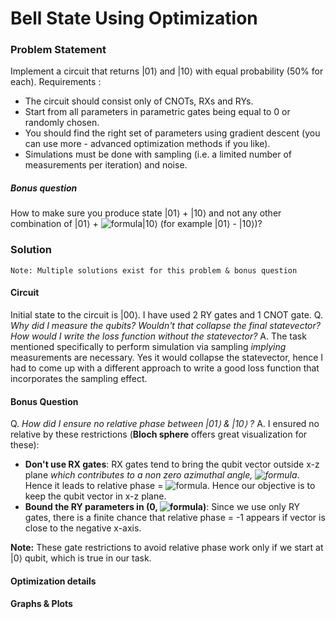 # Bell State Using Optimization

### Problem Statement
Implement a circuit that returns |01⟩ and |10⟩ with equal probability (50% for each).
Requirements :
- The circuit should consist only of CNOTs, RXs and RYs. 
- Start from all parameters in parametric gates being equal to 0 or randomly chosen. 	
- You should find the right set of parameters using gradient descent (you can use more - advanced optimization methods if you like). 
- Simulations must be done with sampling (i.e. a limited number of measurements per iteration) and noise.

##### Bonus question
How to make sure you produce state  |01⟩  +  |10⟩  and not any other combination of |01⟩ + ![formula](https://render.githubusercontent.com/render/math?math=e^{i%20\phi})|10⟩ 
(for example |01⟩ - |10⟩)?

### Solution
`Note: Multiple solutions exist for this problem & bonus question`
#### Circuit
Initial state to the circuit is |00⟩. I have used 2 RY gates and 1 CNOT gate.
<circuit image>
Q. *Why did I measure the qubits? Wouldn't that collapse the final statevector? How would I write the loss function without the statevector?*
A. The task mentioned specifically to perform simulation via sampling *implying* measurements are necessary.
Yes it would collapse the statevector, hence I had to come up with a different approach to write a good loss function that incorporates the sampling effect. 



#### Bonus Question
Q. *How did I ensure no relative phase between |01⟩ & |10⟩ ?*
A. I ensured no relative by these restrictions (**Bloch sphere** offers great visualization for these):
- **Don't use RX gates**: RX gates tend to bring the qubit vector outside x-z plane *which contributes to a non zero azimuthal angle, ![formula](https://render.githubusercontent.com/render/math?math=\phi)*. Hence it leads to relative phase = ![formula](https://render.githubusercontent.com/render/math?math=e^{i%20\phi}). Hence our objective is to keep the qubit vector in x-z plane.
- **Bound the RY parameters in (0, ![formula](https://render.githubusercontent.com/render/math?math=\pi))**: Since we use only RY gates, there is a finite chance that relative phase = -1 appears if vector is close to the negative x-axis.

**Note:** These gate restrictions to avoid relative phase work only if we start at |0⟩ qubit, which is true in our task.

#### Optimization details

#### Graphs & Plots
